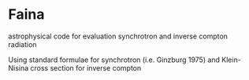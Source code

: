 # Faina
astrophysical code for evaluation synchrotron and inverse compton radiation

Using standard formulae for synchrotron (i.e. Ginzburg 1975) and Klein-Nisina cross section for inverse compton

